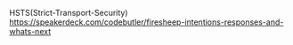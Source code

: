 HSTS(Strict-Transport-Security)<https://speakerdeck.com/codebutler/firesheep-intentions-responses-and-whats-next><EFF and OWASP>
